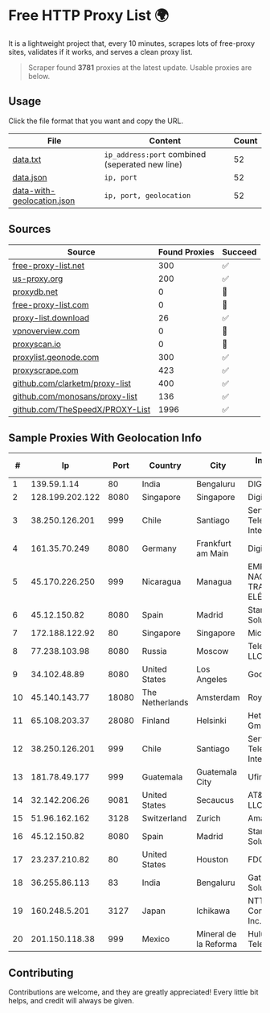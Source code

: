 
# Free HTTP Proxy List 🌍

It is a lightweight project that, every 10 minutes, scrapes lots of free-proxy sites, validates if it works, and serves a clean proxy list.


> Scraper found **3781** proxies at the latest update. Usable proxies are below.

## Usage

Click the file format that you want and copy the URL.


|File|Content|Count|
|----|-------|-----|
|[data.txt](https://raw.githubusercontent.com/themiralay/Proxy-List-World/master/data.txt)|`ip_address:port` combined (seperated new line)|52|
|[data.json](https://raw.githubusercontent.com/themiralay/Proxy-List-World/master/data.json)|`ip, port`|52|
|[data-with-geolocation.json](https://raw.githubusercontent.com/themiralay/Proxy-List-World/master/data-with-geolocation.json)|`ip, port, geolocation`|52|

## Sources

|Source|Found Proxies|Succeed|
|------|-------------|-------|
|[free-proxy-list.net](https://free-proxy-list.net)|300|✅|
|[us-proxy.org](https://www.us-proxy.org)|200|✅|
|[proxydb.net](http://proxydb.net)|0|🚫|
|[free-proxy-list.com](https://free-proxy-list.com/?page=&port=&type%5B%5D=http&type%5B%5D=https&up_time=0&search=Search)|0|🚫|
|[proxy-list.download](https://www.proxy-list.download/HTTP)|26|✅|
|[vpnoverview.com](https://vpnoverview.com/privacy/anonymous-browsing/free-proxy-servers)|0|🚫|
|[proxyscan.io](https://www.proxyscan.io)|0|🚫|
|[proxylist.geonode.com](https://proxylist.geonode.com/api/proxy-list?limit=300&page=1&sort_by=lastChecked&sort_type=desc&protocols=http,https)|300|✅|
|[proxyscrape.com](https://api.proxyscrape.com/v2/?request=displayproxies&protocol=http&timeout=10000&country=all&ssl=all&anonymity=all)|423|✅|
|[github.com/clarketm/proxy-list](https://raw.githubusercontent.com/clarketm/proxy-list/master/proxy-list-raw.txt)|400|✅|
|[github.com/monosans/proxy-list](https://raw.githubusercontent.com/monosans/proxy-list/main/proxies/http.txt)|136|✅|
|[github.com/TheSpeedX/PROXY-List](https://raw.githubusercontent.com/TheSpeedX/PROXY-List/master/http.txt)|1996|✅|


## Sample Proxies With Geolocation Info

|#|Ip|Port|Country|City|Internet Service Provider|
|-|--|----|-------|----|-------------------------|
|1|139.59.1.14|80|India|Bengaluru|DIGITALOCEAN|
|2|128.199.202.122|8080|Singapore|Singapore|DigitalOcean, LLC|
|3|38.250.126.201|999|Chile|Santiago|Servicios De Telecomunicaciones Intercable Ltda.|
|4|161.35.70.249|8080|Germany|Frankfurt am Main|DigitalOcean, LLC|
|5|45.170.226.250|999|Nicaragua|Managua|EMPRESA NACIONAL DE TRANSMISIÓN ELÉCTRICA|
|6|45.12.150.82|8080|Spain|Madrid|Stark Industries Solutions LTD|
|7|172.188.122.92|80|Singapore|Singapore|Microsoft|
|8|77.238.103.98|8080|Russia|Moscow|Telecom-Birzha, LLC|
|9|34.102.48.89|8080|United States|Los Angeles|Google LLC|
|10|45.140.143.77|18080|The Netherlands|Amsterdam|RoyaleHosting BV|
|11|65.108.203.37|28080|Finland|Helsinki|Hetzner Online GmbH|
|12|38.250.126.201|999|Chile|Santiago|Servicios De Telecomunicaciones Intercable Ltda.|
|13|181.78.49.177|999|Guatemala|Guatemala City|Ufinet Panama S.A.|
|14|32.142.206.26|9081|United States|Secaucus|AT&T Enterprises, LLC|
|15|51.96.162.162|3128|Switzerland|Zurich|Amazon.com, Inc.|
|16|45.12.150.82|8080|Spain|Madrid|Stark Industries Solutions LTD|
|17|23.237.210.82|80|United States|Houston|FDCservers.net|
|18|36.255.86.113|83|India|Bengaluru|Gatik Business Solutions|
|19|160.248.5.201|3127|Japan|Ichikawa|NTT PC Communications, Inc.|
|20|201.150.118.38|999|Mexico|Mineral de la Reforma|Hulux Telecomunicaciones|



## Contributing

Contributions are welcome, and they are greatly appreciated! Every
little bit helps, and credit will always be given.

